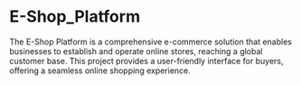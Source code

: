 # E-Shop_Platform
 The E-Shop Platform is a comprehensive e-commerce solution that enables businesses to establish and operate online stores, reaching a global customer base. This project provides a user-friendly interface for buyers, offering a seamless online shopping experience.
